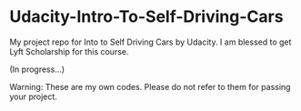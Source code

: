 # Udacity-Intro-To-Self-Driving-Cars
My project repo for Into to Self Driving Cars by Udacity. I am blessed to get Lyft Scholarship for this course.

(In progress...)

Warning: These are my own codes. Please do not refer to them for passing your project.
